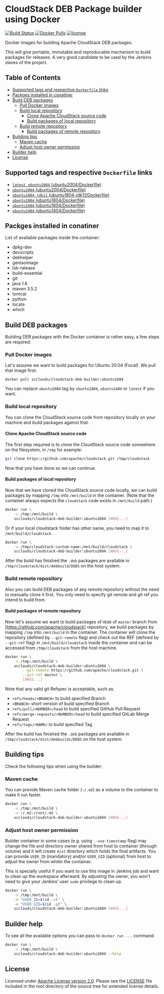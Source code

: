 # CloudStack DEB Package builder using Docker

[![Build Status](https://github.com/BartJM/cloudstack-deb-builder/workflows/ci/badge.svg)](https://github.com/BartJM/cloudstack-deb-builder/actions)
[![Docker Pulls](https://img.shields.io/docker/pulls/scclouds/cloudstack-deb-builder.svg)](https://store.docker.com/community/images/scclouds/cloudstack-deb-builder)
[![license](https://img.shields.io/github/license/scclouds/cloudstack-deb-builder.svg)](https://github.com/scclouds/cloudstack-deb-builder/blob/master/LICENSE)

Docker images for building Apache CloudStack DEB packages.

This will give portable, immutable and reproducable mechanism to build packages
for releases. A very good candidate to be used by the Jenkins slaves of the project.

## Table of Contents

- [Supported tags and respective `Dockerfile` links](#supported-tags-and-respective-dockerfile-links)
- [Packges installed in conatiner](#packges-installed-in-conatiner)
- [Build DEB packages](#build-deb-packages)
  - [Pull Docker images](#pull-docker-images)
  - [Build local repository](#build-local-repository)
    - [Clone Apache CloudStack source code](#clone-apache-cloudstack-source-code)
    - [Build packages of local repository](#build-packages-of-local-repository)
  - [Build remote repository](#build-remote-repository)
    - [Build packages of remote repository](#build-packages-of-remote-repository)
- [Building tips](#building-tips)
  - [Maven cache](#maven-cache)
  - [Adjust host owner permission](#adjust-host-owner-permission)
- [Builder help](#builder-help)
- [License](#license)

## Supported tags and respective `Dockerfile` links

- [`latest`, `ubuntu2004` (ubuntu2004/Dockerfile)][ubuntu2004-dockerfile]
- [`ubuntu2004` (ubuntu2004/Dockerfile)][ubuntu2004-dockerfile]
- [`ubuntu1804-jdk11` (ubuntu1804-jdk11/Dockerfile)][ubuntu1804-jdk11-dockerfile]
- [`ubuntu1804` (ubuntu1804/Dockerfile)](ubuntu1804-dockerfile)
- [`ubuntu1604` (ubuntu1604/Dockerfile)][ubuntu1604-dockerfile]
- [`ubuntu1404` (ubuntu1404/Dockerfile)][ubuntu1404-dockerfile]

## Packges installed in conatiner

List of available packages inside the container:

- dpkg-dev
- devscripts
- debhelper
- genisoimage
- lsb-release
- build-essential
- git
- java 1.8
- maven 3.5.2
- tomcat
- python
- locate
- which

## Build DEB packages

Building DEB packages with the Docker container is rather easy, a few steps are
required:

### Pull Docker images

Let's assume we want to build packages for Ubuntu 20.04 (Focal). We pull that
image first:

```bashe
docker pull scclouds/cloudstack-deb-builder:ubuntu1604
```

You can replace `ubuntu2004` tag by `ubuntu1804`, `ubuntu1404` or `latest` if
you want.

### Build local repository

You can clone the CloudStack source code from repository locally on your machine
and build packages against that.

#### Clone Apache CloudStack source code

The first step required is to clone the CloudStack source code somewhere on the
filesystem, in `/tmp` for example:

```bash
git clone https://github.com/apache/cloudstack.git /tmp/cloudstack
```

Now that you have done so we can continue.

#### Build packages of local repository

Now that we have cloned the CloudStack source code locally, we can build packages
by mapping `/tmp` into `/mnt/build` in the container. (Note that the container
always expects the `cloudstack` code exists in `/mnt/build` path.)

```bash
docker run \
    -v /tmp:/mnt/build \
    scclouds/cloudstack-deb-builder:ubuntu1604 [ARGS...]
```

Or if your local cloudstack folder has other name, you need to map it to
`/mnt/build/cloudstack`.

```bash
docker run \
    -v /tmp/cloudstack-custom-name:/mnt/build/cloudstack \
    scclouds/cloudstack-deb-builder:ubuntu1604 [ARGS...]
```

After the build has finished the `.deb` packages are available in
`/tmp/cloudstack/dist/debbuild/DEBS` on the host system.

### Build remote repository

Also you can build DEB packages of any remote repository without the need to
manually clone it first. You only need to specify git remote and git ref you
intend to build from.

#### Build packages of remote repository

Now let's assume we want to build packages of `HEAD` of `master` branch from
[https://github.com/apache/cloudstack] repository, we build packages by mapping
`/tmp` into `/mnt/build` in the container. The container will clone the repository
(defined by `--git-remote` flag) and check out the REF (defined by `--git-ref` flag)
in `/mnt/build/cloudstack` inside the container and can be accessed from
`/tmp/cloudstack` from the host machine.

```bash
docker run \
    -v /tmp:/mnt/build \
    scclouds/cloudstack-deb-builder:ubuntu1604 \
        --git-remote https://github.com/apache/cloudstack.git \
        --git-ref master \
        [ARGS...]
```

Note that any valid git Refspec is acceptable, such as:

- `refs/heads/<BRANCH>` to build specified Branch
- `<BRANCH>` short version of build specified Branch
- `refs/pull/<NUMBER>/head` to build specified GitHub Pull Request
- `refs/merge-requests/<NUMBER>/head` to build specified GitLab Merge Request
- `refs/tags/<NAME>` to build specified Tag

After the build has finished the `.deb` packages are available in
`/tmp/cloudstack/dist/debbuilds/DEBS` on the host system.

## Building tips

Check the following tips when using the builder:

### Maven cache

You can provide Maven cache folder (`~/.m2`) as a volume to the container to make
it run faster.

```bash
docker run \
    -v /tmp:/mnt/build \
    -v ~/.m2:/root/.m2 \
    scclouds/cloudstack-deb-builder:ubuntu1604 [ARGS...]
```

### Adjust host owner permission

Builder container in some cases (e.g. using `--use-timestamp` flag) may change
the file and directory owner shared from host to container (through volume) and
it will create `dist` directory which holds the final artifacts. You can provide
`USER_ID` (mandatory) and/or `USER_GID` (optional) from host to adjust the owner
from whitin the container.

This is specially useful if you want to use this image in Jenkins job and want
to clean up the workspace afterward. By adjusting the owner, you won't need to
give your Jenkins' user `sudo` privilege to clean up.

```bash
docker run \
    -v /tmp:/mnt/build \
    -e "USER_ID=$(id -u)" \
    -e "USER_GID=$(id -g)" \
    scclouds/cloudstack-deb-builder:ubuntu1604 [ARGS...]
```

## Builder help

To see all the available options you can pass to `docker run ...` command:

```bash
docker run \
    -v /tmp:/mnt/build \
    scclouds/cloudstack-deb-builder:ubuntu1604 --help
```

## License

Licensed under [Apache License version 2.0]. Please see the [LICENSE] file
included in the root directory of the source tree for extended license details.

[Apache License version 2.0]: http://www.apache.org/licenses/LICENSE-2.0
[LICENSE]: https://github.com/scclouds/cloudstack-deb-builder/blob/master/LICENSE
[ubuntu2004-dockerfile]: https://github.com/scclouds/cloudstack-deb-builder/blob/master/ubuntu2004/Dockerfile
[ubuntu1804-jdk11-dockerfile]: https://github.com/scclouds/cloudstack-deb-builder/blob/master/ubuntu1804-jdk11/Dockerfile
[ubuntu1804-jdk8-dockerfile]: https://github.com/scclouds/cloudstack-deb-builder/blob/master/ubuntu1804/Dockerfile
[ubuntu1604-dockerfile]: https://github.com/scclouds/cloudstack-deb-builder/blob/master/ubuntu1604/Dockerfile
[ubuntu1404-dockerfile]: https://github.com/scclouds/cloudstack-deb-builder/blob/master/ubuntu1404/Dockerfile
[https://github.com/apache/cloudstack]: https://github.com/apache/cloudstack
